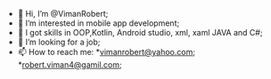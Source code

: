 - 👋 Hi, I’m @VimanRobert;
- 👀 I’m interested in mobile app development;
- 🌱 I got skills in OOP,Kotlin, Android studio, xml, xaml JAVA and C#;
- 💞️ I’m looking for a job;
- 📫 How to reach me:
    *vimanrobert@yahoo.com;
    *robert.viman4@gamil.com;

<!---
VimanRobert/VimanRobert is a ✨ special ✨ repository because its `README.md` (this file) appears on your GitHub profile.
You can click the Preview link to take a look at your changes.
--->
